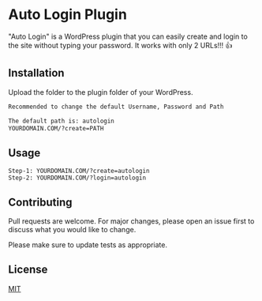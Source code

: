 # Auto Login Plugin

"Auto Login" is a WordPress plugin that you can easily create and login to the site without typing your password.
It works with only 2 URLs!!! :+1:
## Installation

Upload the folder to the plugin folder of your WordPress.

```bash
Recommended to change the default Username, Password and Path

The default path is: autologin
YOURDOMAIN.COM/?create=PATH
```

## Usage

```
Step-1: YOURDOMAIN.COM/?create=autologin
Step-2: YOURDOMAIN.COM/?login=autologin
```

## Contributing
Pull requests are welcome. For major changes, please open an issue first to discuss what you would like to change.

Please make sure to update tests as appropriate.

## License
[MIT](https://choosealicense.com/licenses/mit/)

